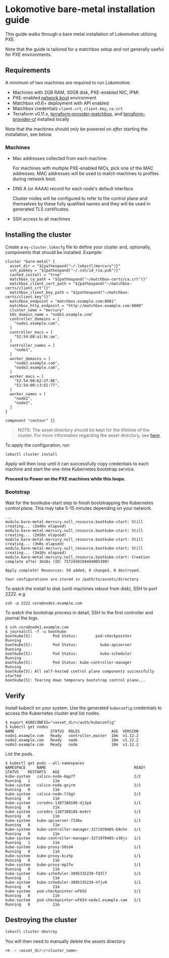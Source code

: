 # Lokomotive bare-metal installation guide

This guide walks through a bare metal installation of Lokomotive utilizing PXE.

Note that the guide is tailored for a matchbox setup and not generally
useful for PXE environments.

## Requirements

A minimum of two machines are required to run Lokomotive.

* Machines with 2GB RAM, 30GB disk, PXE-enabled NIC, IPMI
* PXE-enabled [network boot](https://coreos.com/matchbox/docs/latest/network-setup.html) environment
* Matchbox v0.6+ deployment with API enabled
* Matchbox credentials `client.crt`, `client.key`, `ca.crt`
* Terraform v0.11.x, [terraform-provider-matchbox](https://github.com/poseidon/terraform-provider-matchbox), and [terraform-provider-ct](https://github.com/poseidon/terraform-provider-ct) installed locally

Note that the machines should only be powered on *after* starting the
installation, see below.

### Machines

* Mac addresses collected from each machine.

    For machines with multiple PXE-enabled NICs, pick one of the MAC addresses. MAC addresses will be used to match machines to profiles during network boot.

* DNS A (or AAAA) record for each node's default interface.

    Cluster nodes will be configured to refer to the control plane and themselves by these fully qualified names and they will be used in generated TLS certificates.

* SSH access to all machines

## Installing the cluster

Create a `my-cluster.lokocfg` file to define your cluster and, optionally,
components that should be installed. Example:

```
cluster "bare-metal" {
  asset_dir = "${pathexpand("~/.lokoctl/mercury")}"
  ssh_pubkey = "${pathexpand("~/.ssh/id_rsa.pub")}"
  cached_install = "true"
  matchbox_ca_path = "${pathexpand("~/matchbox-certs/ca.crt")}"
  matchbox_client_cert_path = "${pathexpand("~/matchbox-certs/client.crt")}"
  matchbox_client_key_path = "${pathexpand("~/matchbox-certs/client.key")}"
  matchbox_endpoint = "matchbox.example.com:8081"
  matchbox_http_endpoint = "http://matchbox.example.com:8080"
  cluster_name = "mercury"
  k8s_domain_name = "node1.example.com"
  controller_domains = [
    "node1.example.com",
  ]
  controller_macs = [
    "52:54:00:a1:9c:ae",
  ]
  controller_names = [
    "node1",
  ]
  worker_domains = [
    "node2.example.com",
    "node3.example.com",
  ]
  worker_macs = [
    "52:54:00:b2:2f:86",
    "52:54:00:c3:61:77",
  ]
  worker_names = [
    "node2",
    "node3",
  ]
}

component "contour" {}
```

>NOTE: The asset directory should be kept for the lifetime of the cluster. For more information
>regarding the asset directory, see [here](general.md#asset-directory).

To apply the configuration, run

```
lokoctl cluster install
```

Apply will then loop until it can successfully copy credentials to each machine and start the one-time Kubernetes bootstrap service.

**Proceed to Power on the PXE machines while this loops.**

### Bootstrap

Wait for the bootkube-start step to finish bootstrapping the Kubernetes control plane. This may take 5-15 minutes depending on your network.

```
...
module.bare-metal-mercury.null_resource.bootkube-start: Still creating... (2m40s elapsed)
module.bare-metal-mercury.null_resource.bootkube-start: Still creating... (2m50s elapsed)
module.bare-metal-mercury.null_resource.bootkube-start: Still creating... (3m0s elapsed)
module.bare-metal-mercury.null_resource.bootkube-start: Still creating... (3m10s elapsed)
module.bare-metal-mercury.null_resource.bootkube-start: Creation complete after 3m18s (ID: 7372450104484005399)

Apply complete! Resources: 59 added, 0 changed, 0 destroyed.

Your configurations are stored in /path/to/assets/directory
```

To watch the install to disk (until machines reboot from disk), SSH to port 2222. e.g

```
ssh -p 2222 core@node1.example.com
```

To watch the bootstrap process in detail, SSH to the first controller and journal the logs.

```
$ ssh core@node1.example.com
$ journalctl -f -u bootkube
bootkube[5]:         Pod Status:        pod-checkpointer        Running
bootkube[5]:         Pod Status:          kube-apiserver        Running
bootkube[5]:         Pod Status:          kube-scheduler        Running
bootkube[5]:         Pod Status: kube-controller-manager        Running
bootkube[5]: All self-hosted control plane components successfully started
bootkube[5]: Tearing down temporary bootstrap control plane...
```

## Verify

Install kubectl on your system. Use the generated `kubeconfig` credentials to access the Kubernetes cluster and list nodes.

```
$ export KUBECONFIG="<asset_dir>/auth/kubeconfig"
$ kubectl get nodes
NAME                STATUS  ROLES              AGE  VERSION
node1.example.com   Ready   controller,master  10m  v1.12.2
node2.example.com   Ready   node               10m  v1.12.2
node3.example.com   Ready   node               10m  v1.12.2
```

List the pods.

```
$ kubectl get pods --all-namespaces
NAMESPACE     NAME                                       READY     STATUS    RESTARTS   AGE
kube-system   calico-node-6qp7f                          2/2       Running   1          11m
kube-system   calico-node-gnjrm                          2/2       Running   0          11m
kube-system   calico-node-llbgt                          2/2       Running   0          11m
kube-system   coredns-1187388186-dj3pd                   1/1       Running   0          11m
kube-system   coredns-1187388186-mx9rt                   1/1       Running   0          11m
kube-system   kube-apiserver-7336w                       1/1       Running   0          11m
kube-system   kube-controller-manager-3271970485-b9chx   1/1       Running   0          11m
kube-system   kube-controller-manager-3271970485-v30js   1/1       Running   1          11m
kube-system   kube-proxy-50sd4                           1/1       Running   0          11m
kube-system   kube-proxy-bczhp                           1/1       Running   0          11m
kube-system   kube-proxy-mp2fw                           1/1       Running   0          11m
kube-system   kube-scheduler-3895335239-fd3l7            1/1       Running   1          11m
kube-system   kube-scheduler-3895335239-hfjv0            1/1       Running   0          11m
kube-system   pod-checkpointer-wf65d                     1/1       Running   0          11m
kube-system   pod-checkpointer-wf65d-node1.example.com   1/1       Running   0          11m
```

## Destroying the cluster

```bash
lokoctl cluster destroy
```

You will then need to manually delete the assets directory

```bash
rm -r <asset_dir>/<cluster_name>
```